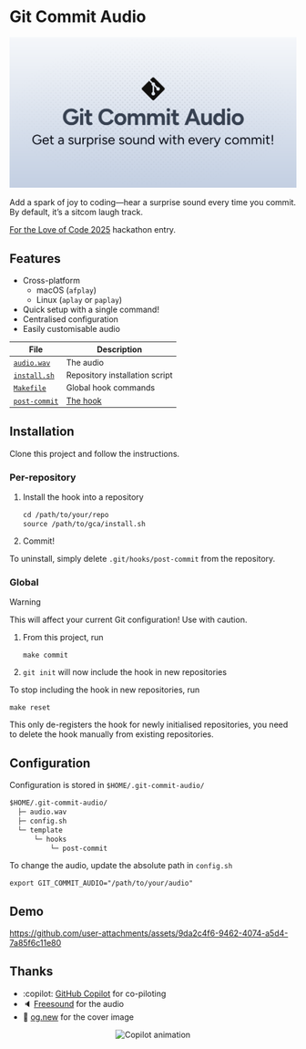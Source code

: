 # Git Commit Audio

![Cover image](./cover.svg)

Add a spark of joy to coding—hear a surprise sound every time you commit. By default, it’s a sitcom laugh track.

[For the Love of Code 2025](https://gh.io/ftloc) hackathon entry.

## Features

- Cross-platform
  - macOS (`afplay`)
  - Linux (`aplay` or `paplay`)
- Quick setup with a single command!
- Centralised configuration
- Easily customisable audio

| File | Description |
| - | - |
| [`audio.wav`](/audio.wav) | The audio |
| [`install.sh`](./install.sh) | Repository installation script |
| [`Makefile`](./Makefile) | Global hook commands |
| [`post-commit`](./post-commit) | [The hook](https://git-scm.com/docs/githooks#_post_commit) |

## Installation

Clone this project and follow the instructions.

### Per-repository

1. Install the hook into a repository
   ```shell
   cd /path/to/your/repo
   source /path/to/gca/install.sh
   ```
1. Commit!

To uninstall, simply delete `.git/hooks/post-commit` from the repository.

### Global

> [!WARNING]
> This will affect your current Git configuration! Use with caution.

1. From this project, run
   ```shell
   make commit
   ```
1. `git init` will now include the hook in new repositories

To stop including the hook in new repositories, run

```shell
make reset
```

This only de-registers the hook for newly initialised repositories, you need to delete the hook manually from existing repositories.

## Configuration

Configuration is stored in `$HOME/.git-commit-audio/`

```
$HOME/.git-commit-audio/
  ├─ audio.wav
  ├─ config.sh
  └─ template
      └─ hooks
          └─ post-commit
```

To change the audio, update the absolute path in `config.sh`

```shell
export GIT_COMMIT_AUDIO="/path/to/your/audio"
```

## Demo

https://github.com/user-attachments/assets/9da2c4f6-9462-4074-a5d4-7a85f6c11e80

## Thanks

- :copilot: [GitHub Copilot](https://gh.io/copilot) for co-piloting
- 🔈 [Freesound](https://freesound.org/s/324894) for the audio
- 📔 [og.new](https://og.new) for the cover image

<div align="center">
<img src="https://github.blog/wp-content/uploads/2025/05/leereilly-copilot.gif" alt="Copilot animation" width="250" height="315">
</div>

